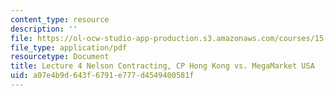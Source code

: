 ```yaml
---
content_type: resource
description: ''
file: https://ol-ocw-studio-app-production.s3.amazonaws.com/courses/15-067-competitive-decision-making-and-negotiation-spring-2011/a07e4b9d643f6791e777d4549400581f_MIT15_067S11_lec04.pdf
file_type: application/pdf
resourcetype: Document
title: Lecture 4 Nelson Contracting, CP Hong Kong vs. MegaMarket USA
uid: a07e4b9d-643f-6791-e777-d4549400581f
---
```

